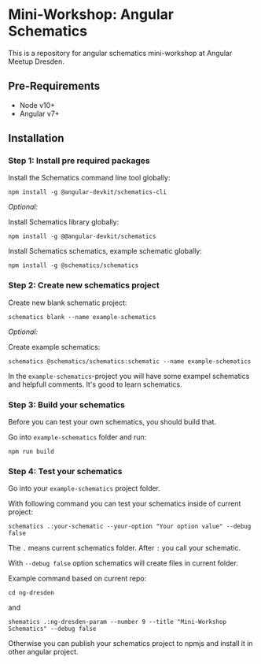 # Mini-Workshop: Angular Schematics

This is a repository for angular schematics mini-workshop at Angular Meetup Dresden.

## Pre-Requirements

* Node v10+
* Angular v7+

## Installation

### Step 1: Install pre required packages

Install the Schematics command line tool globally:
```
npm install -g @angular-devkit/schematics-cli
```

_Optional:_

Install Schematics library globally:
```
npm install -g @@angular-devkit/schematics
```

Install Schematics schematics, example schematic globally:
```
npm install -g @schematics/schematics
```

### Step 2: Create new schematics project

Create new blank schematic project:
```
schematics blank --name example-schematics
```

_Optional:_

Create example schematics:
```
schematics @schematics/schematics:schematic --name example-schematics
```
In the `example-schematics`-project you will have some exampel schematics and helpfull comments. It's good to learn schematics.

### Step 3: Build your schematics

Before you can test your own schematics, you should build that.

Go into `example-schematics` folder and run:
```
npm run build
```

### Step 4: Test your schematics

Go into your `example-schematics` project folder.

With following command you can test your schematics inside of current project:
```
schematics .:your-schematic --your-option "Your option value" --debug false
```
The `.` means current schematics folder. After `:` you call your schematic.

With `--debug false` option schematics will create files in current folder.

Example command based on current repo:
```
cd ng-dresden
```

and
```
shematics .:ng-dresden-param --number 9 --title "Mini-Workshop Schematics" --debug false
```

Otherwise you can publish your schematics project to npmjs and install it in other angular project.
